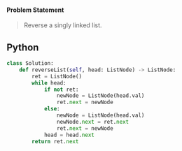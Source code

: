 #### Problem Statement
>Reverse a singly linked list.

## Python
```python
class Solution:
    def reverseList(self, head: ListNode) -> ListNode:
        ret = ListNode()
        while head:
            if not ret:
                newNode = ListNode(head.val)
                ret.next = newNode
            else:
                newNode = ListNode(head.val)
                newNode.next = ret.next
                ret.next = newNode
            head = head.next
        return ret.next
```